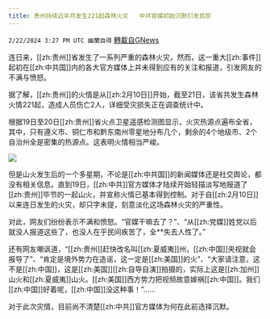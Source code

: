 ```yaml
---
title: 贵州持续近半月发生221起森林火灾   中共官媒初始沉默引发民怨
---
```

`2/22/2024 3:27 PM UTC 幽蘭自得` [轉載自GNews](https://gnews.org/articles/2332655)

         

连日来，[[zh:贵州]]省发生了一系列严重的森林火灾，然而，这一重大[[zh:事件]]起初在[[zh:中共国]]内的各大官方媒体上并未得到应有的关注和报道，引发网友的不满与愤怒。

据了解，[[zh:贵州]]的火情是从[[zh:2月10日]]开始，截至21日，该省共发生森林火情221起，造成人员伤亡2人，详细受灾损失正在调查统计中。

根据19日至20日[[zh:贵州]]省火点卫星遥感检测图显示，火灾热源点遍布全省，其中，只有遵义市、铜仁市和黔东南州零星地分布几个，剩余的4个地级市、2个自治州全是密集的热源点。这表明火情相当严峻。

![](ipfs://QmYAjBfU9wbWnm6yU3bnBtfu4zL7LK92q97RF9VRdGqKgg?.png)

但是山火发生后的一个多星期，不论是[[zh:中共国]]的新闻媒体还是社交舆论，都没有相关信息。直到19日，[[zh:中共]]官方媒体才陆续开始轻描淡写地报道了[[zh:贵州]]毕节的一起山火，并宣称火情已基本得到控制。对于自[[zh:2月10日]]以来连日发生的火灾，却只字未提，刻意淡化这场森林火灾的严重性。

对此，网友们纷纷表示不满和愤怒。“官媒干嘛去了？”、“从[[zh:党媒]]姓党以后就没人报道这些了，也没人在乎民间疾苦了，全**失去人性了。”

还有网友嘲讽道，“[[zh:贵州]]赶快改名叫[[zh:夏威夷]]州，[[zh:中国]]央视就会报导了”、“肯定是境外势力在造谣，这一定是[[zh:美国]]的火”、“大家请注意，这不是[[zh:中国]]，这是[[zh:美国]][[zh:自导自演]]拍摄的，实际上这是[[zh:加州]]山火和[[zh:夏威夷]]山火。[[zh:美国]]西方势力把视频故意嫁祸[[zh:中国]]。我们[[zh:中国]]好着呢，[[zh:中国]]没这种事！”……

对于此次灾情，目前尚不清楚[[zh:中共]]官方媒体为何在此前选择沉默。
